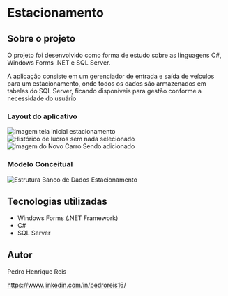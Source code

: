 # Estacionamento

## Sobre o projeto
O projeto foi desenvolvido como forma de estudo sobre as linguagens C#, Windows Forms .NET e SQL Server.

A aplicação consiste em um gerenciador de entrada e saída de veículos para um estacionamento, onde todos os dados são armazenados em tabelas do SQL Server, ficando disponíveis para gestão conforme a necessidade do usuário

### Layout do aplicativo
![Imagem tela inicial estacionamento](https://user-images.githubusercontent.com/114626303/213771702-d82ef416-0d36-4e2d-b7c2-2cd37b2aae57.png)
![Histórico de lucros sem nada selecionado](https://user-images.githubusercontent.com/114626303/213771812-21c42b3b-5657-4dde-b181-51078af8fb57.png)
![Imagem do Novo Carro Sendo adicionado](https://user-images.githubusercontent.com/114626303/213771950-eca9803d-d8b1-4a4a-8ca6-5defe83b1cd0.png)

### Modelo Conceitual
![Estrutura Banco de Dados Estacionamento](https://user-images.githubusercontent.com/114626303/213771492-bde60947-0c2b-4ce1-aec4-9cf6282041b4.png)

## Tecnologias utilizadas
<ul>
<li>Windows Forms (.NET Framework)</li>
<li>C#</li>
<li>SQL Server</li>
</ul>

## Autor
Pedro Henrique Reis

<a href="https://www.linkedin.com/in/pedroreis16/">https://www.linkedin.com/in/pedroreis16/</a>
